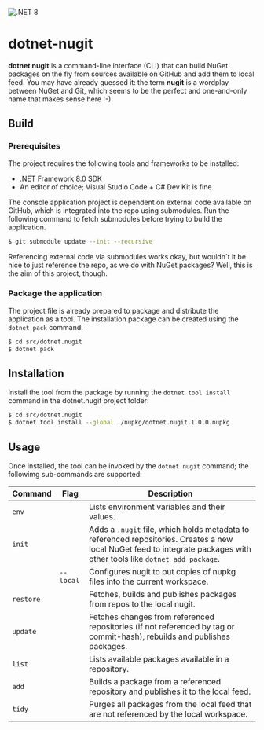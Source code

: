 ![.NET 8](https://github.com/matzefriedrich/dotnet-nugit/actions/workflows/dotnet.yml/badge.svg)

# dotnet-nugit

**dotnet nugit** is a command-line interface (CLI) that can build NuGet packages on the fly from sources available on GitHub and add them to local feed.  You may have already guessed it: the term **nugit** is a wordplay between NuGet and Git, which seems to be the perfect and one-and-only name that makes sense here :-)


## Build

### Prerequisites

The project requires the following tools and frameworks to be installed:

* .NET Framework 8.0 SDK
* An editor of choice; Visual Studio Code + C# Dev Kit is fine


The console application project is dependent on external code available on GitHub, which is integrated into the repo using submodules.  Run the following command to fetch submodules before trying to build the application.

````bash
$ git submodule update --init --recursive
````

Referencing external code via submodules works okay, but wouldn´t it be nice to just reference the repo, as we do with NuGet packages? Well, this is the aim of this project, though.

### Package the application

The project file is already prepared to package and distribute the application as a tool. The installation package can be created using the `dotnet pack` command:

````bash
$ cd src/dotnet.nugit
$ dotnet pack
````

## Installation

Install the tool from the package by running the `dotnet tool install` command in the dotnet.nugit project folder:

````bash
$ cd src/dotnet.nugit
$ dotnet tool install --global ./nupkg/dotnet.nugit.1.0.0.nupkg
````

## Usage

Once installed, the tool can be invoked by the `dotnet nugit` command; the followimg sub-commands are supported:


| Command | Flag | Description |
| - | - | - |
| `env` |   | Lists environment variables and their values. |
| `init`    | | Adds a `.nugit` file, which holds metadata to referenced repositories.  Creates a new local NuGet feed to integrate packages with other tools like `dotnet add package`. |
|           | `--local` | Configures nugit to put copies of nupkg files into the current workspace. |
| `restore` | | Fetches, builds and publishes packages from repos to the local nugit. |
| `update`  | | Fetches changes from referenced repositories (if not referenced by tag or commit-hash), rebuilds and publishes packages. |
| `list`    | | Lists available packages available in a repository. |
| `add`     | | Builds a package from a referenced repository and publishes it to the local feed. |
| `tidy`    | | Purges all packages from the local feed that are not referenced by the local workspace. |